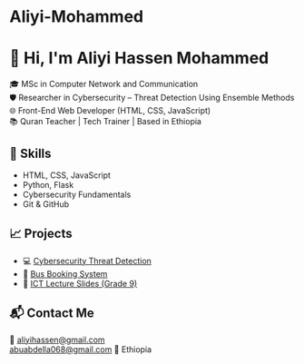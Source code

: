 # Aliyi-Mohammed
# 👋 Hi, I'm Aliyi Hassen Mohammed

🎓 MSc in Computer Network and Communication  
🛡️ Researcher in Cybersecurity – Threat Detection Using Ensemble Methods  
🌐 Front-End Web Developer (HTML, CSS, JavaScript)  
📚 Quran Teacher | Tech Trainer | Based in Ethiopia  

## 🔧 Skills
- HTML, CSS, JavaScript
- Python, Flask
- Cybersecurity Fundamentals
- Git & GitHub

## 📈 Projects
- 💻 [Cybersecurity Threat Detection](https://github.com/your-repo)
- 🚌 [Bus Booking System](https://github.com/your-bus-booking-repo)
- 📖 [ICT Lecture Slides (Grade 9)](https://github.com/your-ict-repo)

## 📬 Contact Me
📧 aliyihassen@gmail.com  
abuabdella068@gmail.com
📍 Ethiopia
